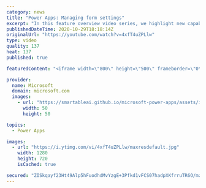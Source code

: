 ```yaml
---
category: news
title: "Power Apps: Managing form settings"
excerpt: "In this feature overview video series, we highlight new capabilities included in the latest update to Microsoft Power Apps.  Improvements to Microsoft Power Apps for managing form settings and events allow users to set various features on a form in the new modern designer.   Get the most out of Power"
publishedDateTime: 2020-10-29T18:18:14Z
originalUrl: "https://youtube.com/watch?v=4xfT4uZPLlw"
type: video
quality: 137
heat: 137
published: true

featuredContent: "<iframe width=\"800\" height=\"500\" frameborder=\"0\" src=\"https://www.youtube.com/embed/4xfT4uZPLlw\" allow=\"accelerometer; autoplay; encrypted-media; gyroscope; picture-in-picture\" allowfullscreen></iframe>"

provider:
  name: Microsoft
  domain: microsoft.com
  images:
    - url: "https://smartableai.github.io/microsoft-power-apps/assets/images/organizations/microsoft.com-50x50.jpg"
      width: 50
      height: 50

topics:
  - Power Apps

images:
  - url: "https://i.ytimg.com/vi/4xfT4uZPLlw/maxresdefault.jpg"
    width: 1280
    height: 720
    isCached: true

secured: "ZISkqayf23Ht49Alp5hFuodhdMvYzgE+3Pfkd1vFCS07hadpXKfrruTR6O/mz8NiBMsOS95rbIyKu/XgxEm7v15ar6XHIX8T2Pr2NhEWq6/HiV91qsJI0wZxEDa4AwiFPFaetEmzYxt7f2COm/sRRGRxtWlwSi65KRkLxy1pn6pNoYLVi7a6QrYNAgd25Sa2yTcTxvcbWPkGQzSHunuCzMN+q/1ZtSDI+iz8RgMr6gl3e7PyfwRkr+HczeSJK1slyeZcXk+3z0J0BCFCK4iQSHH0BFJZRxrKFjjh1xoxI29J0u9me2wHE+YfN8LSgV4Z0SkVmNNmsOCufeda2nJWRYLYhQ2WxMYlFjgBtewK8HoWgIR1UmbhLWaj+owIHGnNcSF66xXy7BXc+0Pacpq0rtXjRkxnD7ygAuwfXa7fwlkFLEBoFnSEVDhAmExB3IP6;IhtivlAtfapd1ql8RX8zJw=="
---
```


